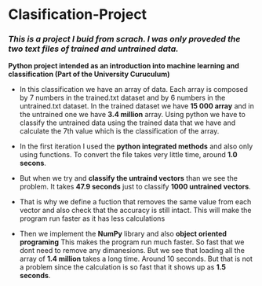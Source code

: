 # Clasification-Project
### *This is a project I buid from scrach. I was only proveded the two text files of trained and untrained data.*
**Python project intended as an introduction into machine learning and classification (Part of the University Curuculum)**


- In this classification we have an array of data. Each array is composed by 7 numbers in the trained.txt dataset and by 6 numbers in the untrained.txt dataset. In the trained dataset we have **15 000 array** and in the untrained one we have **3.4 million** array. Using python we have to classify the untrained data using the trained data that we have and calculate the 7th value which is the classification of the array.

- In the first iteration I used the **python integrated methods** and also only using functions. To convert the file takes very little time, around **1.0 secons**.
- But when we try and **classify the untraind vectors** than we see the problem. It takes **47.9 seconds** just to classify **1000 untrained vectors**.
- That is why we define a fuction that removes the same value from each vector and also check that the accuracy is still intact. This will make the program run faster as it has less calculations

- Then we implement the **NumPy** library and also **object oriented programing** This makes the program run much faster. So fast that we dont need to remove any dimanesions. But we see that loading all the array of **1.4 million** takes a long time. Around 10 seconds. But that is not a problem since the calculation is so fast that it shows up as **1.5 seconds**.
